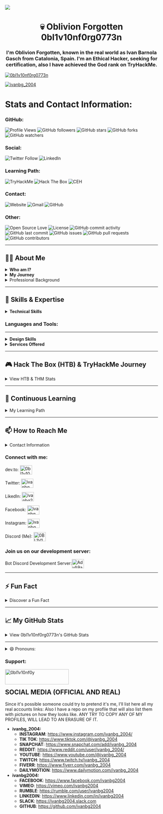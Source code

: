 <a href="https://ivan-vcard.xyz" target="_blank"><img src="https://i.ibb.co/85Wxjc2/image.png" /></a>
<h1 align="center">💀 Oblivion Forgotten 0bl1v10nf0rg0773n</h1>
<h3 align="center">I'm Oblivion Forgotten, known in the real world as Ivan Barnola Gasch from Catalonia, Spain. I'm an Ethical Hacker, seeking for certification, also I have achieved the God rank on TryHackMe.</h3>

<p align="left"> <a href="https://github.com/ryo-ma/github-profile-trophy"><img src="https://github-profile-trophy.vercel.app/?username=0bl1v10nf0rg0773n&theme=shadow_red" alt="0bl1v10nf0rg0773n" /></a> </p>

<p align="left"> <a href="https://twitter.com/ivanbg_2004" target="blank"><img src="https://img.shields.io/twitter/follow/ivanbg_2004?logo=twitter&style=for-the-badge" alt="ivanbg_2004" /></a> </p>

# Stats and Contact Information:

### GitHub:
![Profile Views](https://komarev.com/ghpvc/?username=0bl1v10nf0rg0773n&color=red)
![GitHub followers](https://img.shields.io/github/followers/0bl1v10nf0rg0773n?label=Follow&style=social)
![GitHub stars](https://img.shields.io/github/stars/0bl1v10nf0rg0773n?style=social)
![GitHub forks](https://img.shields.io/github/forks/0bl1v10nf0rg0773n/github-readme-stats?style=social)
![GitHub watchers](https://img.shields.io/github/watchers/0bl1v10nf0rg0773n/github-readme-stats?style=social)

### Social:
![Twitter Follow](https://img.shields.io/twitter/follow/ivanbg_2004?style=social)
![LinkedIn](https://img.shields.io/badge/-LinkedIn%20ivanbg%202004-blue?style=flat-square&logo=Linkedin&logoColor=white&link=https://www.linkedin.com/in/ivanbg2004/)

### Learning Path:
![TryHackMe](https://img.shields.io/badge/TryHackMe-[0xD]%20[God]-green?logo=tryhackme&logoColor=white)
![Hack The Box](https://img.shields.io/badge/Hack%20The%20Box-Hacker-green?logo=hackthebox&logoColor=white)
![CEH](https://img.shields.io/badge/CEH-Student-orange)

### Contact:
![Website](https://img.shields.io/badge/Website-ivan%20vcard-brightgreen?style=flat-square&logo=google-chrome&logoColor=white&link=https://ivan-vcard.xyz)
![Gmail](https://img.shields.io/badge/Gmail-contact%40ivan%20vcard.xyz-red?style=flat-square&logo=gmail&logoColor=white)
![GitHub](https://img.shields.io/github/last-commit/0bl1v10nf0rg0773n/github-readme-stats)

### Other:
![Open Source Love](https://badges.frapsoft.com/os/v1/open-source.svg?v=103)
![License](https://img.shields.io/github/license/0bl1v10nf0rg0773n/github-readme-stats)
![GitHub commit activity](https://img.shields.io/github/commit-activity/m/0bl1v10nf0rg0773n/github-readme-stats)
![GitHub last commit](https://img.shields.io/github/last-commit/0bl1v10nf0rg0773n/github-readme-stats)
![GitHub issues](https://img.shields.io/github/issues/0bl1v10nf0rg0773n/github-readme-stats)
![GitHub pull requests](https://img.shields.io/github/issues-pr/0bl1v10nf0rg0773n/github-readme-stats)
![GitHub contributors](https://img.shields.io/github/contributors/0bl1v10nf0rg0773n/github-readme-stats)

---

## 🧑‍💻 About Me

<details>
  <summary><strong>Who am I?</strong></summary>
  <p>I'm <strong>Oblivion Forgotten</strong>, known in the real world as Ivan Barnola Gasch from Catalonia, Spain. I have achieved the God rank on TryHackMe and Hacker rank on Hack The Box.</p>
</details>

<details>
  <summary><strong>My Journey</strong></summary>
  <p>
    <strong>🌍 Fluent in Catalan, English, and Spanish.</strong><br>
    <strong>🌱 Currently pursuing the <em>Certified Ethical Hacker (CEH)</em> certification.</strong><br>
    <strong>🕵️ Engaged in THM, HTB challenges and self-learning study for over 7 years.</strong><br>
    <strong>⚔️ Active participant in TryHackMe, KOTH challenges and more.</strong>
  </p>
</details>

<details>
  <summary>
    Professional Background</strong></summary>
  <p>
    <strong>🖥️ Network administrator in educational institutions.</strong><br>
    <strong>🔒 Specializing in network security, device management, and network mapping.</strong>
  </p>
</details>

---

## 🚀 Skills & Expertise

<details>
  <summary><strong>Technical Skills</strong></summary>
  <p>
    <strong>HTML:</strong> ██████████ 100%<br>
    <strong>CSS:</strong> ██████████ 90%<br>
    <strong>JavaScript:</strong> ████████ 75%<br>
    <strong>PHP:</strong> █████████ 80%<br>
    <strong>Network Setups:</strong> █████████ 90%
  </p>
</details>

<h3 align="left">Languages and Tools:</h3>
<p align="left"> <!-- Add your icons and links here -->
</p>

---

<details>
  <summary><strong>Design Skills</strong></summary>
  <p><br>
    <strong>Photoshop:</strong> Image editing and logo creation.<br><br>
    <strong>After Effects:</strong> Video editing.<br><br>
    <strong>Adobe Premiere:</strong> Professional video editing for advertisements.<br><br>
  </p>
</details>

<details>
  <summary><strong>Services Offered</strong></summary>
  <p><br>
    <strong>Computer Repair and Assembly:</strong> Assisting in assembly or repair with a focus on learning.<br><br>
    <strong>Network Mapping:</strong> Providing comprehensive network maps and documentation for companies.<br><br>
    <strong>Web Development:</strong> Basic website creation using HTML, CSS, JS, or WordPress with database setup.<br><br>
  </p>
</details>

---

## 🎮 Hack The Box (HTB) & TryHackMe Journey

<details>
  <summary>View HTB & THM Stats</summary>
  
  [ ![HTB Stats](https://www.hackthebox.eu/badge/image/1815479)](https://www.hackthebox.eu/home/users/profile/42767)
  ![THM Stats](https://tryhackme-badges.s3.amazonaws.com/0BL1V10NF0RG0773.png)
</details>

---

## 🌱 Continuous Learning

<details>
  <summary>My Learning Path</summary>
  
  <div style="border: 1px solid #ddd; border-radius: 5px; padding: 10px; margin-bottom: 10px;">
    <a href="https://ivan-vcard.xyz/?page_id=1616"><img src="https://ivan-vcard.xyz/wp-content/uploads/2024/04/ibg.jpg" style="max-width: 100%; border-radius: 5px;"></a>
    <p style="margin-top: 10px;">
      As a cybersecurity enthusiast, I am deeply committed to continuous learning and professional development. Here's how I approach my learning journey:
      <ul>
        <li><strong>Certifications:</strong> I actively pursue industry-recognized certifications to deepen my expertise and validate my skills. Currently, I am working towards achieving the Certified Ethical Hacker (CEH) certification to enhance my knowledge of ethical hacking practices and techniques.</li>
        <li><strong>Online Platforms:</strong> I regularly engage with online learning platforms such as TryHackMe, Hack The Box, and others to participate in challenges, complete labs, and learn from real-world scenarios.</li>
        <li><strong>Community Engagement:</strong> I actively participate in cybersecurity communities, forums, and online discussions to exchange knowledge, share experiences, and stay updated on the latest trends and developments in the field.</li>
        <li><strong>Reading and Research:</strong> I devote time to reading cybersecurity blogs, articles, whitepapers, and research papers to explore new concepts, methodologies, and best practices.</li>
        <li><strong>Hands-On Projects:</strong> I continuously challenge myself with hands-on projects, experiments, and practical exercises to apply theoretical concepts in real-world scenarios.</li>
      </ul>
      Overall, my learning path is characterized by curiosity, dedication, and a growth mindset. I believe that continuous learning is essential for staying relevant and effective in the dynamic field of cybersecurity, and I am committed to embracing lifelong learning as a cornerstone of my professional journey.
    </p>
  </div>
</details>

---

## 📫 How to Reach Me

<details>
  <summary>Contact Information</summary>
  
  - **Website:** [Visit My Website](https://ivan-vcard.xyz)
  - **LinkedIn:** [Connect on LinkedIn](https://www.linkedin.com/in/ivanbg2004/)
  - **Email:** [contact@ivan-vcard.xyz](mailto:contact@ivan-vcard.xyz)
  - **Twitter:** [Follow me on Twitter](https://twitter.com/ivanbg_2004)
</details>

<h3 align="left">Connect with me:</h3>
<p align="left">
dev.to: <a href="https://dev.to/0bl1v10nf0rg0773n" target="blank"><img align="center" src="https://raw.githubusercontent.com/rahuldkjain/github-profile-readme-generator/master/src/images/icons/Social/devto.svg" alt="0bl1v10nf0rg0773n" height="30" width="40" /></a> <br>
  
Twitter: <a href="https://twitter.com/ivanbg_2004" target="blank"><img align="center" src="https://raw.githubusercontent.com/rahuldkjain/github-profile-readme-generator/master/src/images/icons/Social/twitter.svg" alt="ivanbg_2004" height="30" width="40" /></a><br>

LikedIn: <a href="https://linkedin.com/in/ivanbg2004" target="blank"><img align="center" src="https://raw.githubusercontent.com/rahuldkjain/github-profile-readme-generator/master/src/images/icons/Social/linked-in-alt.svg" alt="ivanbg2004" height="30" width="40" /></a> <br>

Facebook: <a href="https://fb.com/ivanbg_2004" target="blank"><img align="center" src="https://raw.githubusercontent.com/rahuldkjain/github-profile-readme-generator/master/src/images/icons/Social/facebook.svg" alt="ivanbg_2004" height="30" width="40" /></a> <br>

Instagram: <a href="https://instagram.com/ivanbg_2004" target="blank"><img align="center" src="https://raw.githubusercontent.com/rahuldkjain/github-profile-readme-generator/master/src/images/icons/Social/instagram.svg" alt="ivanbg_2004" height="30" width="40" /></a> <br>

Discord (Me): <a href="https://discord.com/users/522961901890830336" target="blank"><img align="center" src="https://raw.githubusercontent.com/rahuldkjain/github-profile-readme-generator/master/src/images/icons/Social/discord.svg" alt="0BL1V10N" height="30" width="40" /></a>

<h3 align="left">Join us on our development server:</h3>

Bot Discord Development Server:<a href="https://discord.gg/AdvA9aejPa" target="blank"><img align="center" src="https://raw.githubusercontent.com/rahuldkjain/github-profile-readme-generator/master/src/images/icons/Social/discord.svg" alt="AdvA9aejPa" height="30" width="40" /></a>
</p>

---

## ⚡ Fun Fact

<details>
  <summary>Discover a Fun Fact</summary>
  
  Did you know? I once solved a cybersecurity challenge by thinking like a hacker and creatively bypassing security measures. I enjoy exploring new cybersecurity developments and devising innovative solutions to intricate security challenges.
</details>

---

## 📈 My GitHub Stats
<details>
  <summary>View 0bl1v10nf0rg0773n's GitHub Stats</summary>
  
  <p>
    <img src="https://github-readme-stats.vercel.app/api?username=0bl1v10nf0rg0773n&show_icons=true&theme=shadow_red" alt="0bl1v10nf0rg0773n's GitHub Stats" style="max-width: 100%;">
  </p>
  
  <p>
    <img src="https://github-readme-stats.vercel.app/api/top-langs/?username=0bl1v10nf0rg0773n&layout=compact&theme=shadow_red" alt="0bl1v10nf0rg0773n's Top Langs" style="max-width: 100%;">
  </p>
  
  <p>
    <img src="https://github-profile-trophy.vercel.app/?username=0bl1v10nf0rg0773n&theme=shadow_red" alt="0bl1v10nf0rg0773n's GitHub Trophies" style="max-width: 100%;">
  </p>
  
  <!-- Additional GitHub Stats -->
  
  <p>
    <img src="https://github-readme-streak-stats.herokuapp.com/?user=0bl1v10nf0rg0773n&theme=shadow_red" alt="0bl1v10nf0rg0773n's GitHub Contributions" style="max-width: 100%;">
  </p>

</details>

---

<details>
  <summary>😄 Pronouns:</summary>
  
  Identifying and respecting pronouns is essential for fostering inclusivity and respect in our interactions. Here are my pronouns:

  - **He/Him:** These are the pronouns I use to refer to myself.
</details>

<h3 align="left">Support:</h3>
<p><a href="https://www.buymeacoffee.com/0bl1v10nf0y"> <img align="left" src="https://cdn.buymeacoffee.com/buttons/v2/default-yellow.png" height="50" width="210" alt="0bl1v10nf0y" /></a></p><br><br>

<h2>SOCIAL MEDIA (OFFICIAL AND REAL)</h2>
<p>Since it's possible someone could try to pretend it's me, I'll list here all my real accounts links: Also I have a repo on my profile that will also list them with pictures on how they looks like. ANY TRY TO COPY ANY OF MY PROFILES, WILL LEAD TO AN ERASURE OF IT.</p>

<ul>
  <li><strong>ivanbg_2004:</strong>
    <ul>
      <li><strong>INSTAGRAM</strong>: <a href="https://www.instagram.com/ivanbg_2004/">https://www.instagram.com/ivanbg_2004/</a></li>
      <li><strong>TIK TOK</strong>: <a href="https://www.tiktok.com/@ivanbg_2004">https://www.tiktok.com/@ivanbg_2004</a></li>
      <li><strong>SNAPCHAT</strong>: <a href="https://www.snapchat.com/add/ivanbg_2004">https://www.snapchat.com/add/ivanbg_2004</a></li>
      <li><strong>REDDIT</strong>: <a href="https://www.reddit.com/user/ivanbg_2004/">https://www.reddit.com/user/ivanbg_2004/</a></li>
      <li><strong>YOUTUBE</strong>: <a href="https://www.youtube.com/@ivanbg_2004">https://www.youtube.com/@ivanbg_2004</a></li>
      <li><strong>TWITCH</strong>: <a href="https://www.twitch.tv/ivanbg_2004">https://www.twitch.tv/ivanbg_2004</a></li>
      <li><strong>FIVERR</strong>: <a href="https://www.fiverr.com/ivanbg_2004">https://www.fiverr.com/ivanbg_2004</a></li>
      <li><strong>DAILYMOTION</strong>: <a href="https://www.dailymotion.com/ivanbg_2004">https://www.dailymotion.com/ivanbg_2004</a></li>
    </ul>
  </li>
  <li><strong>ivanbg2004:</strong>
    <ul>
      <li><strong>FACEBOOK</strong>: <a href="https://www.facebook.com/ivanbg2004">https://www.facebook.com/ivanbg2004</a></li>
      <li><strong>VIMEO</strong>: <a href="https://vimeo.com/ivanbg2004">https://vimeo.com/ivanbg2004</a></li>
      <li><strong>RUMBLE</strong>: <a href="https://rumble.com/user/ivanbg2004">https://rumble.com/user/ivanbg2004</a></li>
      <li><strong>LINKEDIN</strong>: <a href="https://www.linkedin.com/in/ivanbg2004">https://www.linkedin.com/in/ivanbg2004</a></li>
      <li><strong>SLACK</strong>: <a href="https://ivanbg2004.slack.com">https://ivanbg2004.slack.com</a></li>
      <li><strong>GITHUB</strong>: <a href="https://github.com/ivanbg2004">https://github.com/ivanbg2004</a></li>
    </ul>
  </li>
</ul>
